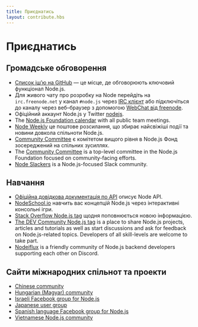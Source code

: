 ```yaml
---
title: Приєднатись
layout: contribute.hbs
---
```


# Приєднатись

## Громадське обговорення

* [Список іш’ю на GitHub](https://github.com/nodejs/node/issues) — це місце, де обговорюють ключовий функціонал Node.js.
* Для живого чату про розробку на Node перейдіть на `irc.freenode.net` у канал `#node.js` через [IRC клієнт](https://en.wikipedia.org/wiki/Comparison_of_Internet_Relay_Chat_clients) або підключіться до каналу через веб–браузер з допомогою [WebChat від freenode](https://webchat.freenode.net/#node.js).
* Офіційний аккаунт Node.js у Twitter [nodejs](https://twitter.com/nodejs).
* The [Node.js Foundation calendar](https://nodejs.org/calendar) with all public team meetings.
* [Node Weekly](https://nodeweekly.com/) це поштове розсилання, що збирає найсвіжіші події та новини довкола спільноти Node.js.
* [Community Committee](https://github.com/nodejs/community-committee) є комітетом вищого рівня в Node.js Фонд зосереджений на спільних зусиллях.
* The [Community Committee](https://github.com/nodejs/community-committee) is a top-level committee in the Node.js Foundation focused on community-facing efforts.
* [Node Slackers](https://www.nodeslackers.com/) is a Node.js-focused Slack community.

## Навчання

* [Офіційна довідкова документація по API](https://nodejs.org/api/) описує Node API.
* [NodeSchool.io](https://nodeschool.io/) навчить вас концепцій Node.js через інтерактивні консольні ігри.
* [Stack Overflow Node.js tag](https://stackoverflow.com/questions/tagged/node.js) щодня поповнюється новою інформацією.
* [The DEV Community Node.js tag](https://dev.to/t/node) is a place to share Node.js projects, articles and tutorials as well as start discussions and ask for feedback on Node.js-related topics. Developers of all skill-levels are welcome to take part.
* [Nodeiflux](https://discordapp.com/invite/vUsrbjd) is a friendly community of Node.js backend developers supporting each other on Discord.

## Сайти міжнародних спільнот та проекти

* [Chinese community](https://cnodejs.org/)
* [Hungarian (Magyar) community](https://nodehun.blogspot.com/)
* [Israeli Facebook group for Node.js](https://www.facebook.com/groups/node.il/)
* [Japanese user group](https://nodejs.jp/)
* [Spanish language Facebook group for Node.js](https://www.facebook.com/groups/node.es/)
* [Vietnamese Node.js community](https://www.facebook.com/nodejs.vn/)
